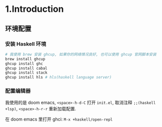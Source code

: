 # 1.Introduction

## 环境配置

### 安装 Haskell 环境

```bash
# 我使用 brew 安装 ghcup, 如果你的网络情况良好, 也可以使用 ghcup 官网脚本安装
brew install ghcup
ghcup install ghc
ghcup install cabal
ghcup install stack
ghcup install hls # hls(haskell language server)

```

### 配置编辑器

我使用的是 doom emacs, `<space>-h-d-C` 打开 `init.el`, 取消注释 `;;(haskell +lsp)`, `<space>-h-r-r` 重新加载配置.

在 doom emacs 里打开 ghci: `M-x +haskell/open-repl`
